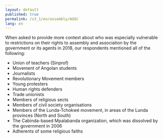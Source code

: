 ```yaml
---
layout: default
published: true
permalink: /v3_1/en/assembly/AGO/
lang: en
---
```


When asked to provide more context about who was especially vulnerable to restrictions on their rights to assembly and association by the government or its agents in 2018, our respondents mentioned all of the following:
-	Union of teachers (Sinprof)
-	Movement of Angolan students
-	Journalists
-	Revolutionary Movement members
-	Young protesters
-	Human rights defenders
-	Trade unionists
-	Members of religious sects
-	Members of civil society organisations
-	Members of the Lunda-Tchokwé movement, in areas of the Lunda provinces (North and South)
-	The Cabinda-based Mpalabanda organization, which was dissolved by the government in 2006
-	Adherents of some religious faiths


